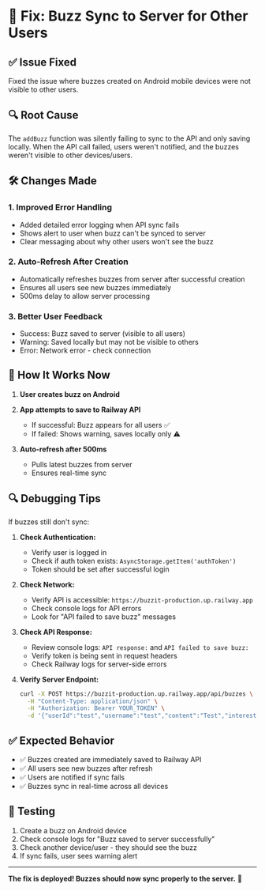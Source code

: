 # 🔧 Fix: Buzz Sync to Server for Other Users

## ✅ Issue Fixed

Fixed the issue where buzzes created on Android mobile devices were not visible to other users.

## 🔍 Root Cause

The `addBuzz` function was silently failing to sync to the API and only saving locally. When the API call failed, users weren't notified, and the buzzes weren't visible to other devices/users.

## 🛠️ Changes Made

### 1. Improved Error Handling
- Added detailed error logging when API sync fails
- Shows alert to user when buzz can't be synced to server
- Clear messaging about why other users won't see the buzz

### 2. Auto-Refresh After Creation
- Automatically refreshes buzzes from server after successful creation
- Ensures all users see new buzzes immediately
- 500ms delay to allow server processing

### 3. Better User Feedback
- Success: Buzz saved to server (visible to all users)
- Warning: Saved locally but may not be visible to others
- Error: Network error - check connection

## 📱 How It Works Now

1. **User creates buzz on Android**
2. **App attempts to save to Railway API**
   - If successful: Buzz appears for all users ✅
   - If failed: Shows warning, saves locally only ⚠️

3. **Auto-refresh after 500ms**
   - Pulls latest buzzes from server
   - Ensures real-time sync

## 🔍 Debugging Tips

If buzzes still don't sync:

1. **Check Authentication:**
   - Verify user is logged in
   - Check if auth token exists: `AsyncStorage.getItem('authToken')`
   - Token should be set after successful login

2. **Check Network:**
   - Verify API is accessible: `https://buzzit-production.up.railway.app`
   - Check console logs for API errors
   - Look for "API failed to save buzz" messages

3. **Check API Response:**
   - Review console logs: `API response:` and `API failed to save buzz:`
   - Verify token is being sent in request headers
   - Check Railway logs for server-side errors

4. **Verify Server Endpoint:**
   ```bash
   curl -X POST https://buzzit-production.up.railway.app/api/buzzes \
     -H "Content-Type: application/json" \
     -H "Authorization: Bearer YOUR_TOKEN" \
     -d '{"userId":"test","username":"test","content":"Test","interests":[]}'
   ```

## ✅ Expected Behavior

- ✅ Buzzes created are immediately saved to Railway API
- ✅ All users see new buzzes after refresh
- ✅ Users are notified if sync fails
- ✅ Buzzes sync in real-time across all devices

## 🔄 Testing

1. Create a buzz on Android device
2. Check console logs for "Buzz saved to server successfully"
3. Check another device/user - they should see the buzz
4. If sync fails, user sees warning alert

---

**The fix is deployed! Buzzes should now sync properly to the server.** 🚀

